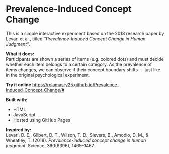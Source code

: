 # Prevalence-Induced Concept Change

This is a simple interactive experiment based on the 2018 research paper by Levari et al., titled *“Prevalence-Induced Concept Change in Human Judgment”*.

**What it does:**  
Participants are shown a series of items (e.g. colored dots) and must decide whether each item belongs to a certain category. As the prevalence of items changes, we can observe if their concept boundary shifts — just like in the original psychological experiment.

**Try it online**
https://rolamasry25.github.io/Prevalence-Induced_Concept_Change/# 

**Built with:**  
- HTML  
- JavaScript  
- Hosted using GitHub Pages


**Inspired by:**  
Levari, D. E., Gilbert, D. T., Wilson, T. D., Sievers, B., Amodio, D. M., & Wheatley, T. (2018). *Prevalence-induced concept change in human judgment*. Science, 360(6396), 1465–1467.


